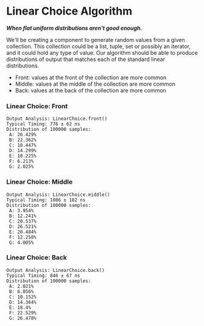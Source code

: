 # Linear Choice Algorithm
***When flat uniform distributions aren't good enough.***

We'll be creating a component to generate random values from a given collection. This collection could be a list, tuple, set or possibly an iterator, and it could hold any type of value. Our algorithm should be able to produce distributions of output that matches each of the standard linear distributions.

- Front: values at the front of the collection are more common
- Middle: values at the middle of the collection are more common
- Back: values at the back of the collection are more common


### Linear Choice: Front
```
Output Analysis: LinearChoice.front()
Typical Timing: 776 ± 62 ns
Distribution of 100000 samples:
 A: 26.429%
 B: 22.362%
 C: 18.447%
 D: 14.299%
 E: 10.225%
 F: 6.213%
 G: 2.025%
```

### Linear Choice: Middle
```
Output Analysis: LinearChoice.middle()
Typical Timing: 1086 ± 182 ns
Distribution of 100000 samples:
 A: 3.954%
 B: 12.241%
 C: 20.537%
 D: 26.521%
 E: 20.484%
 F: 12.258%
 G: 4.005%
```

### Linear Choice: Back
```
Output Analysis: LinearChoice.back()
Typical Timing: 846 ± 67 ns
Distribution of 100000 samples:
 A: 2.021%
 B: 6.056%
 C: 10.152%
 D: 14.364%
 E: 18.4%
 F: 22.529%
 G: 26.478%
```
